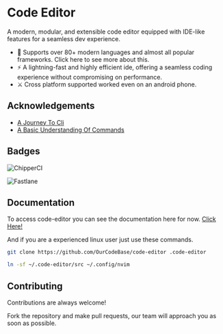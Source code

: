 
# Code Editor

A modern, modular, and extensible code editor equipped with IDE-like features for a seamless dev experience.

- 🎉 Supports over 80+ modern languages and almost all popular frameworks. Click here to see more about this.
- ⚡ A lightning-fast and highly efficient ide, offering a seamless coding experience without compromising on performance.️
- ⚔ Cross platform supported worked even on an android phone.
## Acknowledgements

 - [A Journey To Cli](https://www.geeksforgeeks.org/linux-tutorial/)
 - [A Basic Understanding Of Commands](https://www.geeksforgeeks.org/basic-linux-commands/)
## Badges
![ChipperCI](https://img.shields.io/badge/bsd_licensed-1e394e.svg?style=for-the-badge&logo=chipperci&logoColor=white)

![Fastlane](https://img.shields.io/badge/maintained-%2382bd4e.svg?style=for-the-badge&logo=fastlane&logoColor=black)
## Documentation

To access code-editor you can see the documentation here for now. [Click Here!](https://github.com/My-CodeDefense/code-editor)

And if you are a experienced linux user just use these commands.
```sh
git clone https://github.com/OurCodeBase/code-editor .code-editor
```

```sh
ln -sf ~/.code-editor/src ~/.config/nvim
```

## Contributing

Contributions are always welcome!

Fork the repository and make pull requests, our team will approach you as soon as possible.
